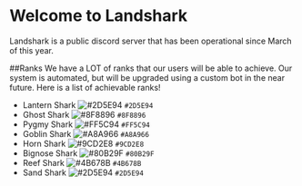 # Welcome to Landshark
Landshark is a public discord server that has been operational since March of this year.

##Ranks
We have a LOT of ranks that our users will be able to achieve. Our system is automated, but will be upgraded using a custom bot in the near future. Here is a list of achievable ranks!

- Lantern Shark ![#2D5E94](https://placehold.it/15/2D5E94/000000?text=+) `#2D5E94`
- Ghost Shark ![#8F8896](https://placehold.it/15/8F8896/000000?text=+) `#8F8896`
- Pygmy Shark ![#FF5C94](https://placehold.it/15/FF5C94/000000?text=+) `#FF5C94`
- Goblin Shark ![#A8A966](https://placehold.it/15/A8A966/000000?text=+) `#A8A966`
- Horn Shark ![#9CD2E8](https://placehold.it/15/9CD2E8/000000?text=+) `#9CD2E8`
- Bignose Shark ![#80B29F](https://placehold.it/15/80B29F/000000?text=+) `#80B29F`
- Reef Shark ![#4B678B](https://placehold.it/15/4B678B/000000?text=+) `#4B678B`
- Sand Shark ![#2D5E94](https://placehold.it/15/2D5E94/000000?text=+) `#2D5E94`
